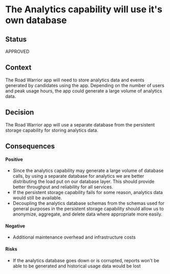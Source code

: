 # The Analytics capability will use it's own database
## Status
APPROVED

## Context
The Road Warrior app will need to store analytics data and events generated by candidates using the app. Depending on the number of users and peak usage hours, the app could generate a large volume of analytics data.

## Decision
The Road Warrior app will use a separate database from the persistent storage capability for storing analytics data.

## Consequences
#### Positive
- Since the analytics capability may generate a large volume of database calls, by using a separate database for analytics we are better distributing the load put on our database layer. This should provide better throughput and reliability for all services.
- If the persistent storage capability fails for some reason, analytics data would still be available.
- Decoupling the analytics database schemas from the schemas used for general purposes in the persistent storage capability should allow us to anonymize, aggregate, and delete data where appropriate more easily.

#### Negative
- Additional maintenance overhead and infrastructure costs
#### Risks
- If the analytics database goes down or is corrupted, reports won't be able to be generated and historical usage data would be lost

